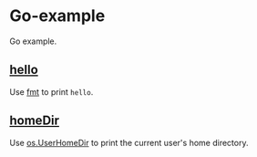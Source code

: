 # Go-example
Go example.

## [hello](hello)
Use [fmt](https://pkg.go.dev/fmt) to print `hello`.

## [homeDir](homeDir)
Use [os.UserHomeDir](https://pkg.go.dev/os#UserHomeDir) to print the current user's home directory.
